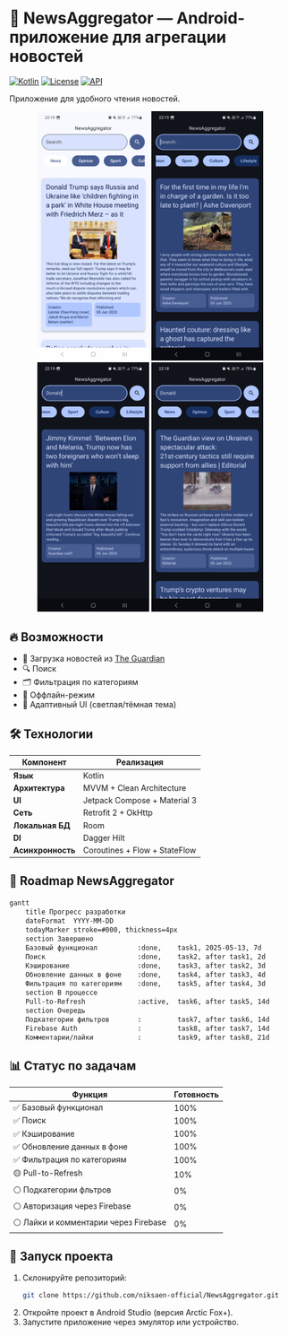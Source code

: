 # 📰 NewsAggregator — Android-приложение для агрегации новостей  

[![Kotlin](https://img.shields.io/badge/Kotlin-1.9.0-blue.svg)](https://kotlinlang.org)
[![License](https://img.shields.io/badge/License-MIT-green.svg)](https://opensource.org/licenses/MIT)
[![API](https://img.shields.io/badge/API-21%2B-brightgreen)](https://android-arsenal.com/api?level=21)

Приложение для удобного чтения новостей.  

<p align="center">
  <img src="previews/screenshot_1.png" width="200" alt="Главный экран">
  <img src="previews/screenshot_2.png" width="200" alt="Экран поиска">
  <img src="previews/screenshot_3.png" width="200" alt="Тёмная тема">
  <img src="previews/screenshot_4.png" width="200" alt="Фильтрация">
</p>

## 🔥 Возможности  
- 📡 Загрузка новостей из [The Guardian](https://www.theguardian.com/)
- 🔍 Поиск
- 🗂 Фильтрация по категориям
- 💾 Оффлайн-режим
- 🌙 Адаптивный UI (светлая/тёмная тема)


## 🛠 Технологии  
| Компонент       | Реализация                          |
|-----------------|-------------------------------------|
| **Язык**        | Kotlin                     |
| **Архитектура** | MVVM + Clean Architecture           |
| **UI**          | Jetpack Compose + Material 3        |
| **Сеть**        | Retrofit 2 + OkHttp         |
| **Локальная БД**| Room                 |
| **DI**          | Dagger Hilt                         |
| **Асинхронность**| Coroutines + Flow + StateFlow      |

## 🚀 Roadmap NewsAggregator

```mermaid
gantt
    title Прогресс разработки
    dateFormat  YYYY-MM-DD
    todayMarker stroke=#000, thickness=4px
    section Завершено
    Базовый функционал          :done,    task1, 2025-05-13, 7d
    Поиск                       :done,    task2, after task1, 2d
    Кэширование                 :done,    task3, after task2, 3d
    Обновление данных в фоне    :done,    task4, after task3, 4d
    Фильтрация по категориям    :done,    task5, after task4, 3d
    section В процессе
    Pull-to-Refresh             :active,  task6, after task5, 14d
    section Очередь
    Подкатегории фильтров       :         task7, after task6, 14d
    Firebase Auth               :         task8, after task7, 14d
    Комментарии/лайки           :         task9, after task8, 21d
```


## 📊 Статус по задачам

| Функция                   | Готовность |
|---------------------------|------------|
| ✅ Базовый функционал     | 100%        |
| ✅ Поиск                  | 100%        |
| ✅ Кэширование            | 100%        |
| ✅ Обновление данных в фоне            | 100%        |
| ✅ Фильтрация по категориям            | 100%        |
| 🟡 Pull-to-Refresh    | 10%        |
| ⚪️ Подкатегории фльтров       | 0%         |
| ⚪️ Авторизация через Firebase      | 0%         |
| ⚪️ Лайки и комментарии через Firebase        | 0%         |

## 🚀 Запуск проекта  
1. Склонируйте репозиторий:  
   ```bash
   git clone https://github.com/niksaen-official/NewsAggregator.git
2. Откройте проект в Android Studio (версия Arctic Fox+).
3. Запустите приложение через эмулятор или устройство.
